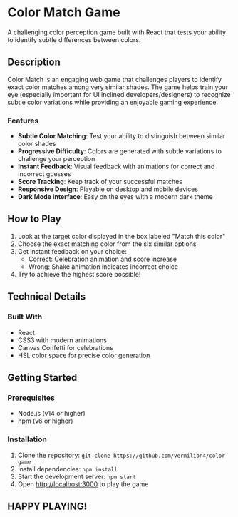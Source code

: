 # Color Match Game

A challenging color perception game built with React that tests your ability to identify subtle differences between colors.

## Description

Color Match is an engaging web game that challenges players to identify exact color matches among very similar shades. The game helps train your eye (especially important for UI inclined developers/designers) to recognize subtle color variations while providing an enjoyable gaming experience.

### Features

- **Subtle Color Matching**: Test your ability to distinguish between similar color shades
- **Progressive Difficulty**: Colors are generated with subtle variations to challenge your perception
- **Instant Feedback**: Visual feedback with animations for correct and incorrect guesses
- **Score Tracking**: Keep track of your successful matches
- **Responsive Design**: Playable on desktop and mobile devices
- **Dark Mode Interface**: Easy on the eyes with a modern dark theme

## How to Play

1. Look at the target color displayed in the box labeled "Match this color"
2. Choose the exact matching color from the six similar options
3. Get instant feedback on your choice:
   - Correct: Celebration animation and score increase
   - Wrong: Shake animation indicates incorrect choice
4. Try to achieve the highest score possible!

## Technical Details

### Built With
- React
- CSS3 with modern animations
- Canvas Confetti for celebrations
- HSL color space for precise color generation

## Getting Started

### Prerequisites
- Node.js (v14 or higher)
- npm (v6 or higher)

### Installation

1. Clone the repository: `git clone https://github.com/vermilion4/color-game`
2. Install dependencies: `npm install`
3. Start the development server: `npm start`
4. Open [http://localhost:3000](http://localhost:3000) to play the game


## HAPPY PLAYING!
